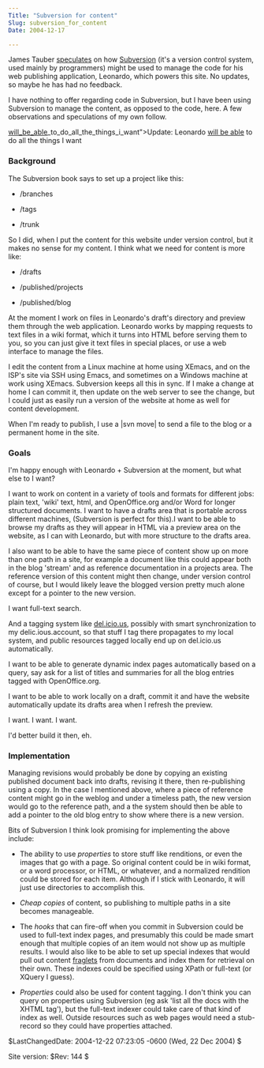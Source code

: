 ```yaml
---
Title: "Subversion for content"
Slug: subversion_for_content
Date: 2004-12-17

---
```

James Tauber
[speculates](http://jtauber.com/blog/2004/12/04/structured_tag_naming_in_subversion)
on how [Subversion](http://en.wikipedia.org/wiki/Subversion) (it's a
version control system, used mainly by programmers) might be used to
manage the code for his web publishing application, Leonardo, which
powers this site. No updates, so maybe he has had no feedback.

I have nothing to offer regarding code in Subversion, but I have been
using Subversion to manage the content, as opposed to the code, here. A
few observations and speculations of my own follow.

[will\_be\_able](update:_leonardo_<a_href=)\_to\_do\_all\_the\_things\_i\_want"\>Update:
Leonardo [will be able](blog/2004/12/21/leonardo_and_subversion) to do
all the things I want

### Background

The Subversion book says to set up a project like this:

-   /branches

<!-- -->

-   /tags

<!-- -->

-   /trunk

So I did, when I put the content for this website under version control,
but it makes no sense for my content. I think what we need for content
is more like:

-   /drafts

<!-- -->

-   /published/projects

<!-- -->

-   /published/blog

At the moment I work on files in Leonardo's draft's directory and
preview them through the web application. Leonardo works by mapping
requests to text files in a wiki format, which it turns into HTML before
serving them to you, so you can just give it text files in special
places, or use a web interface to manage the files.

I edit the content from a Linux machine at home using XEmacs, and on the
ISP's site via SSH using Emacs, and sometimes on a Windows machine at
work using XEmacs. Subversion keeps all this in sync. If I make a change
at home I can commit it, then update on the web server to see the
change, but I could just as easily run a version of the website at home
as well for content development.

When I'm ready to publish, I use a |svn move| to send a file to the blog
or a permanent home in the site.

### Goals

I'm happy enough with Leonardo + Subversion at the moment, but what else
to I want?

I want to work on content in a variety of tools and formats for
different jobs: plain text, 'wiki' text, html, and OpenOffice.org and/or
Word for longer structured documents. I want to have a drafts area that
is portable across different machines, (Subversion is perfect for
this).I want to be able to browse my drafts as they will appear in HTML
via a preview area on the website, as I can with Leonardo, but with more
structure to the drafts area.

I also want to be able to have the same piece of content show up on more
than one path in a site, for example a document like this could appear
both in the blog 'stream' and as reference documentation in a projects
area. The reference version of this content might then change, under
version control of course, but I would likely leave the blogged version
pretty much alone except for a pointer to the new version.

I want full-text search.

And a tagging system like [del.icio.us](http://del.icio.us), possibly
with smart synchronization to my delic.ious.account, so that stuff I tag
there propagates to my local system, and public resources tagged locally
end up on del.icio.us automatically.

I want to be able to generate dynamic index pages automatically based on
a query, say ask for a list of titles and summaries for all the blog
entries tagged with OpenOffice.org.

I want to be able to work locally on a draft, commit it and have the
website automatically update its drafts area when I refresh the preview.

I want. I want. I want.

I'd better build it then, eh.

### Implementation

Managing revisions would probably be done by copying an existing
published document back into drafts, revising it there, then
re-publishing using a copy. In the case I mentioned above, where a piece
of reference content might go in the weblog and under a timeless path,
the new version would go to the reference path, and a the system should
then be able to add a pointer to the old blog entry to show where there
is a new version.

Bits of Subversion I think look promising for implementing the above
include:

-   The ability to use *properties* to store stuff like renditions, or
    even the images that go with a page. So original content could be in
    wiki format, or a word processor, or HTML, or whatever, and a
    normalized rendition could be stored for each item. Although if I
    stick with Leonardo, it will just use directories to accomplish
    this.

<!-- -->

-   *Cheap copies* of content, so publishing to multiple paths in a site
    becomes manageable.

<!-- -->

-   The *hooks* that can fire-off when you commit in Subversion could be
    used to full-text index pages, and presumably this could be made
    smart enough that multiple copies of an item would not show up as
    multiple results. I would also like to be able to set up special
    indexes that would pull out content
    [fraglets](blog/2004/04/28/platform_for_udell/) from documents and
    index them for retrieval on their own. These indexes could be
    specified using XPath or full-text (or XQuery I guess).

<!-- -->

-   *Properties* could also be used for content tagging. I don't think
    you can query on properties using Subversion (eg ask 'list all the
    docs with the XHTML tag'), but the full-text indexer could take care
    of that kind of index as well. Outside resources such as web pages
    would need a stub-record so they could have properties attached.

\$LastChangedDate: 2004-12-22 07:23:05 -0600 (Wed, 22 Dec 2004) \$

Site version: \$Rev: 144 \$
